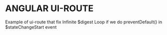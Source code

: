 ANGULAR UI-ROUTE
================

Example of ui-route that fix Infinite $digest Loop if we do preventDefault() in $stateChangeStart event
